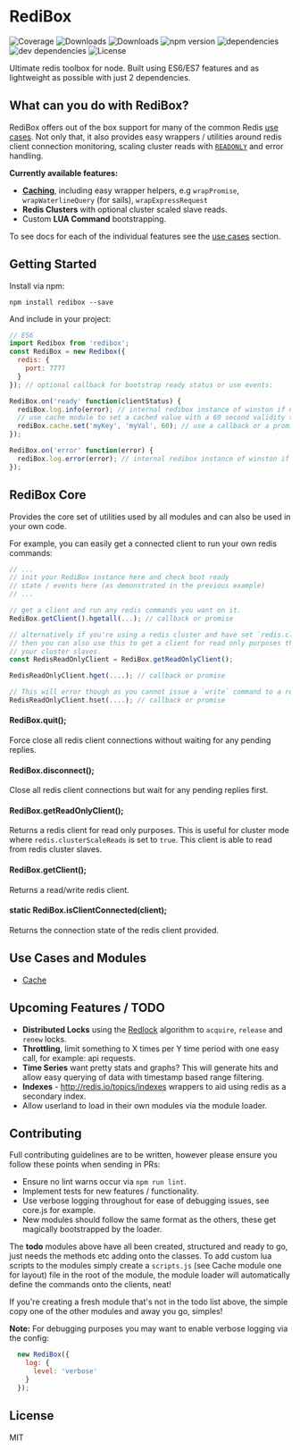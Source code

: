 # RediBox

![Coverage](https://img.shields.io/coveralls/salakar/redibox.svg)
![Downloads](https://img.shields.io/npm/dm/redibox.svg)
![Downloads](https://img.shields.io/npm/dt/redibox.svg)
![npm version](https://img.shields.io/npm/v/redibox.svg)
![dependencies](https://img.shields.io/david/salakar/redibox.svg)
![dev dependencies](https://img.shields.io/david/dev/salakar/redibox.svg)
![License](https://img.shields.io/npm/l/redibox.svg)

Ultimate redis toolbox for node. Built using ES6/ES7 features and as lightweight as possible with just 2 dependencies.

## What can you do with RediBox?

RediBox offers out of the box support for many of the common Redis [use cases](#use-cases-and-modules). Not only that,
it also provides easy wrappers / utilities around redis client connection monitoring, scaling cluster reads with [`READONLY`](http://redis.io/commands/readonly)
and error handling.

**Currently available features:**
 - **[Caching](/src/modules/cache/README.md)**, including easy wrapper helpers, e.g `wrapPromise`, `wrapWaterlineQuery` (for sails), `wrapExpressRequest`
 - **Redis Clusters** with optional cluster scaled slave reads.
 - Custom **LUA Command** bootstrapping.

To see docs for each of the individual features see the [use cases](#use-cases-and-modules) section.

## Getting Started

Install via npm:

```shell
npm install redibox --save
```

And include in your project:

```javascript
// ES6
import Redibox from 'redibox';
const RediBox = new Redibox({
  redis: {
    port: 7777
  }
}); // optional callback for bootstrap ready status or use events:

RediBox.on('ready' function(clientStatus) {
  rediBox.log.info(error); // internal redibox instance of winston if needed.
  // use cache module to set a cached value with a 60 second validity time.
  rediBox.cache.set('myKey', 'myVal', 60); // use a callback or a promise
});

RediBox.on('error' function(error) {
  rediBox.log.error(error); // internal redibox instance of winston if needed.
});
```


## RediBox Core

Provides the core set of utilities used by all modules and can also be used in your own code.

For example, you can easily get a connected client to run your own redis commands:

```javascript
// ...
// init your RediBox instance here and check boot ready
// state / events here (as demonstrated in the previous example)
// ...

// get a client and run any redis commands you want on it.
RediBox.getClient().hgetall(...); // callback or promise

// alternatively if you're using a redis cluster and have set `redis.clusterScaleReads` to true
// then you can also use this to get a client for read only purposes that will read from
// your cluster slaves.
const RedisReadOnlyClient = RediBox.getReadOnlyClient();

RedisReadOnlyClient.hget(....); // callback or promise

// This will error though as you cannot issue a `write` command to a read only instance.
RedisReadOnlyClient.hset(....); // callback or promise
```

#### RediBox.quit();
Force close all redis client connections without waiting for any pending replies.

#### RediBox.disconnect();
Close all redis client connections but wait for any pending replies first.

#### RediBox.getReadOnlyClient();
Returns a redis client for read only purposes. This is useful for cluster mode where `redis.clusterScaleReads` is set to `true`. This client is able to read from redis cluster slaves.

#### RediBox.getClient();
Returns a read/write redis client.

#### static RediBox.isClientConnected(client);
Returns the connection state of the redis client provided.

## Use Cases and Modules

 - [Cache](/src/modules/cache/README.md)



## Upcoming Features / TODO
 - **Distributed Locks** using the [Redlock](http://redis.io/topics/distlock) algorithm to `acquire`, `release` and `renew` locks.
 - **Throttling**, limit something to X times per Y time period with one easy call, for example: api requests.
 - **Time Series** want pretty stats and graphs? This will generate hits and allow easy querying of data with timestamp based range filtering.
 - **Indexes** - http://redis.io/topics/indexes wrappers to aid using redis as a secondary index.
 - Allow userland to load in their own modules via the module loader.


## Contributing

Full contributing guidelines are to be written, however please ensure you follow these points when sending in PRs:

- Ensure no lint warns occur via `npm run lint`.
- Implement tests for new features / functionality.
- Use verbose logging throughout for ease of debugging issues, see core.js for example.
- New modules should follow the same format as the others, these get magically bootstrapped by the loader.

The **todo** modules above have all been created, structured and ready to go, just needs the methods etc adding onto the classes. To add custom lua scripts to the modules simply create a `scripts.js` (see Cache module one for layout) file in the root of the module, the module loader will automatically define the commands onto the clients, neat!

If you're creating a fresh module that's not in the todo list above, the simple copy one of the other modules and away you go, simples!

**Note:** For debugging purposes you may want to enable verbose logging via the config:

```javascript
  new RediBox({
    log: {
      level: 'verbose'
    }
  });
```

## License

MIT
